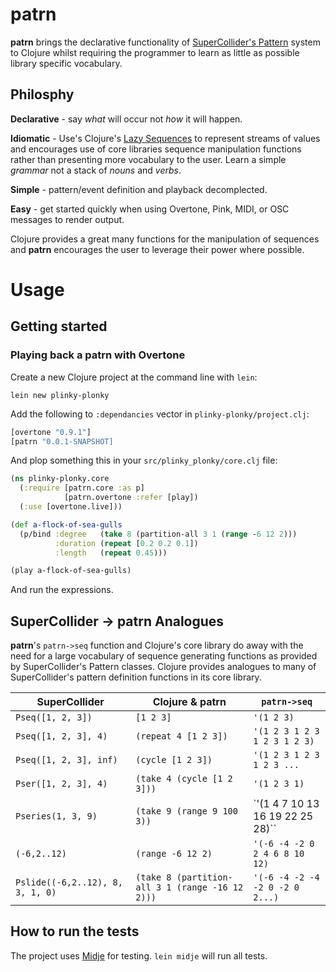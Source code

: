 # patrn 
**patrn** brings the declarative functionality of [SuperCollider's
Pattern][sc-pattern] system to Clojure whilst requiring the programmer to
learn as little as possible library specific vocabulary. 

## Philosphy

**Declarative** - say *what* will occur not *how* it will happen.

**Idiomatic** - Use's Clojure's [Lazy Sequences][laziness] to represent streams
of values and encourages use of core libraries sequence manipulation functions
rather than presenting more vocabulary to the user.  Learn a simple *grammar*
not a stack of *nouns* and *verbs*.

**Simple** - pattern/event definition and playback decomplected.

**Easy** - get started quickly when using Overtone, Pink, MIDI, or OSC messages
to render output.

Clojure provides a great many functions for the manipulation of sequences and
**patrn** encourages the user to leverage their power where possible.

# Usage

## Getting started 

### Playing back a patrn with Overtone
Create a new Clojure project at the command line with `lein`:
```
lein new plinky-plonky
```
Add the following to `:dependancies` vector in `plinky-plonky/project.clj`:
```clojure
[overtone "0.9.1"]
[patrn "0.0.1-SNAPSHOT]
```
And plop something this in your `src/plinky_plonky/core.clj` file:
```clojure
(ns plinky-plonky.core
  (:require [patrn.core :as p]
            [patrn.overtone :refer [play])
  (:use [overtone.live]))

(def a-flock-of-sea-gulls 
  (p/bind :degree   (take 8 (partition-all 3 1 (range -6 12 2)))
          :duration (repeat [0.2 0.2 0.1])
          :length   (repeat 0.45)))

(play a-flock-of-sea-gulls)
```
And run the expressions.

## SuperCollider -> patrn Analogues

**patrn**'s `patrn->seq` function and Clojure's core library do away with the need
for a large vocabulary of sequence generating functions as provided by
SuperCollider's Pattern classes.
Clojure provides analogues to many of SuperCollider's pattern definition
functions in its core library.

SuperCollider                    | Clojure & patrn                                 | `patrn->seq`
------------------               | -----------------------                         | --------------------------
`Pseq([1, 2, 3])`                | `[1 2 3]`                                       | `'(1 2 3)`  
`Pseq([1, 2, 3], 4)`             | `(repeat 4 [1 2 3])`                            | `'(1 2 3 1 2 3 1 2 3 1 2 3)`
`Pseq([1, 2, 3], inf)`           | `(cycle [1 2 3])`                               | `'(1 2 3 1 2 3 1 2 3 ...`
`Pser([1, 2, 3], 4)`             | `(take 4 (cycle [1 2 3]))`                      | `'(1 2 3 1)`
`Pseries(1, 3, 9)`               | `(take 9 (range 9 100 3))`                      | `'(1 4 7 10 13 16 19 22 25 28)``
`(-6,2..12)` 			 | `(range -6 12 2)`			 	   | `'(-6 -4 -2 0 2 4 6 8 10 12)`
`Pslide((-6,2..12), 8, 3, 1, 0)` | `(take 8 (partition-all 3 1 (range -16 12 2)))` | `'(-6 -4 -2 -4 -2 0 -2 0 2...)`


## How to run the tests

The project uses [Midje][midje] for testing. `lein midje` will run all tests.

[sc-pattern]: http://doc.sccode.org/Tutorials/A-Practical-Guide/PG_01_Introduction.html 
[midje]: https://github.com/marick/Midje/
[flatten]: https://mwfogleman.github.io/posts/20-12-2014-flatcat.html "A few implementations of flatten"
[laziness]: http://clojure-doc.org/articles/language/laziness.html "Laziness in Clojure"
